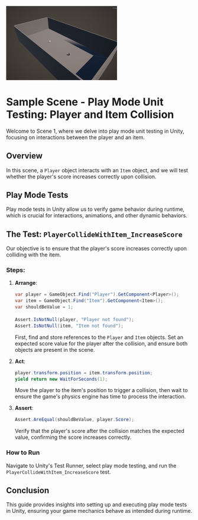 <img src="SampleScene-PlayMode.png" width="300" />

# Sample Scene - Play Mode Unit Testing: Player and Item Collision

Welcome to Scene 1, where we delve into play mode unit testing in Unity, focusing on interactions between the player and an item.

## Overview

In this scene, a `Player` object interacts with an `Item` object, and we will test whether the player's score increases correctly upon collision.

## Play Mode Tests

Play mode tests in Unity allow us to verify game behavior during runtime, which is crucial for interactions, animations, and other dynamic behaviors.

## The Test: `PlayerCollideWithItem_IncreaseScore`

Our objective is to ensure that the player's score increases correctly upon colliding with the item.

### Steps:

1. **Arrange**:
   ```csharp
   var player = GameObject.Find("Player").GetComponent<Player>();
   var item = GameObject.Find("Item").GetComponent<Item>();
   var shouldBeValue = 1;

   Assert.IsNotNull(player, "Player not found");
   Assert.IsNotNull(item, "Item not found");
   ```
   First, find and store references to the `Player` and `Item` objects. Set an expected score value for the player after the collision, and ensure both objects are present in the scene.

2. **Act**:
   ```csharp
   player.transform.position = item.transform.position;
   yield return new WaitForSeconds(1);
   ```
   Move the player to the item's position to trigger a collision, then wait to ensure the game's physics engine has time to process the interaction.

3. **Assert**:
   ```csharp
   Assert.AreEqual(shouldBeValue, player.Score);
   ```
   Verify that the player's score after the collision matches the expected value, confirming the score increases correctly.

### How to Run

Navigate to Unity's Test Runner, select play mode testing, and run the `PlayerCollideWithItem_IncreaseScore` test.

## Conclusion

This guide provides insights into setting up and executing play mode tests in Unity, ensuring your game mechanics behave as intended during runtime.
